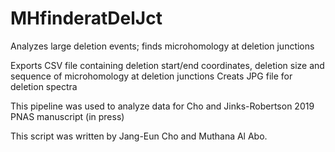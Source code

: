 # MHfinderatDelJct
Analyzes large deletion events; finds microhomology at deletion junctions 

Exports CSV file containing deletion start/end coordinates, deletion size and sequence of microhomology at deletion junctions
Creats JPG file for deletion spectra

This pipeline was used to analyze data for Cho and Jinks-Robertson 2019 PNAS manuscript (in press)

This script was written by Jang-Eun Cho and Muthana Al Abo. 
